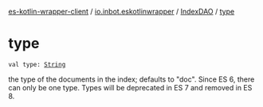 [es-kotlin-wrapper-client](../../index.md) / [io.inbot.eskotlinwrapper](../index.md) / [IndexDAO](index.md) / [type](./type.md)

# type

`val type: `[`String`](https://kotlinlang.org/api/latest/jvm/stdlib/kotlin/-string/index.html)

the type of the documents in the index; defaults to "doc". Since ES 6, there can only be one type. Types will be deprecated in ES 7 and removed in ES 8.

